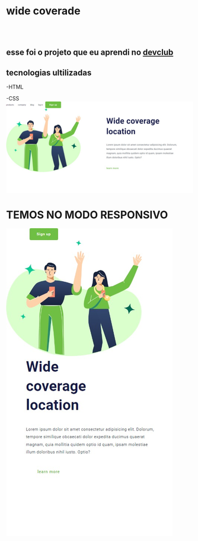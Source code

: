 <h1>wide coverade</h1>
<br>
<br>
<h2>esse foi o projeto que eu aprendi no <a href="https://rodolfomori.com.br/devclub">devclub</a></h2>         
<h2>tecnologias ultilizadas</h2

-HTML

-CSS 
<img src="https://github.com/JUNIORBENTO/WIDECOVAREDE/blob/main2/assets/deskop.jpg.jpeg?raw=true">


<H1>TEMOS NO MODO RESPONSIVO </H1>

<img src="https://github.com/JUNIORBENTO/WIDECOVAREDE/blob/main2/assets/mobile.jpg%20(2).jpeg?raw=true">
